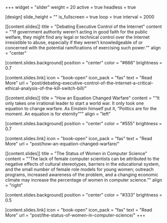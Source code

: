 +++
widget = "slider"
weight = 20
active = true
headless = true

[design]
slide_height = ""
is_fullscreen = true
loop = true
interval = 2000

[[content.slides]]
title = "Debating Executive Control of the Internet"
content = "&#8220;If government authority weren’t acting in good faith for the public welfare, they might find any legal or technical control over the Internet irresistible to abuse, especially if they weren’t knowledgeable of or concerned with the potential ramifications of exercising such power.&#8221;"
align = "center"

  [content.slides.background]
  position = "center"
  color = "#666"
  brightness = 0.7

  [content.slides.link]
  icon = "book-open"
  icon_pack = "fas"
  text = "Read More"
  url = "post/debating-executive-control-of-the-internet-a-critical-ethical-analysis-of-the-kill-switch-bill/"

[[content.slides]]
title = "How an Equation Changed Warfare"
content = "&#8220;It only takes one irrational leader to start a world war. It only took one equation to change warfare. As Einstein himself put it, &#8220;Politics are for the moment. An equation is for eternity&#8221;&#8221;"
align = "left"

  [content.slides.background]
  position = "center"
  color = "#555"
  brightness = 0.7

  [content.slides.link]
  icon = "book-open"
  icon_pack = "fas"
  text = "Read More"
  url = "post/how-an-equation-changed-warfare/"

[[content.slides]]
title = "The Status of Women in Computer Science"
content = "&#8220;The lack of female computer scientists can be attributed to the negative effects of cultural stereotypes, barriers in the educational system, and the small number of female role models for young women; outreach programs, increased awareness of the problem, and a changing economic climate may increase the percentage of women in computer science.&#8221;"
align = "right"

  [content.slides.background]
  position = "center"
  color = "#333"
  brightness = 0.5

  [content.slides.link]
  icon = "book-open"
  icon_pack = "fas"
  text = "Read More"
  url = "post/the-status-of-women-in-computer-science/"
+++